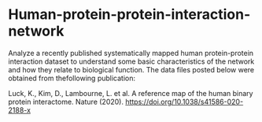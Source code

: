 # Human-protein-protein-interaction-network

Analyze a recently published systematically mapped human protein-protein interaction dataset to understand some basic characteristics of the network and how they relate to biological function. The data files posted below were obtained from thefollowing publication:

Luck, K., Kim, D., Lambourne, L. et al. A reference map of the human binary protein
interactome. Nature (2020). https://doi.org/10.1038/s41586-020-2188-x
